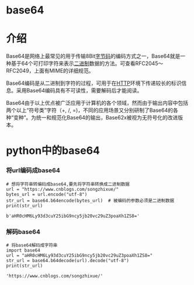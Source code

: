 # base64

# 介绍

Base64是网络上最常见的用于传输8Bit[字节码](https://baike.baidu.com/item/字节码/9953683)的编码方式之一，Base64就是一种基于64个可打印字符来表示[二进制](https://baike.baidu.com/item/二进制/361457)数据的方法。可查看RFC2045～RFC2049，上面有MIME的详细规范。

Base64编码是从二进制到字符的过程，可用于在[HTTP](https://baike.baidu.com/item/HTTP)环境下传递较长的标识信息。采用Base64编码具有不可读性，需要解码后才能阅读。

Base64由于以上优点被广泛应用于计算机的各个领域，然而由于输出内容中包括两个以上“符号类”字符（+, /, =)，不同的应用场景又分别研制了Base64的各种“变种”。为统一和规范化Base64的输出，Base62x被视为无符号化的改进版本。

# python中的base64

### 将url编码成base64

```
# 想将字符串转编码成base64,要先将字符串转换成二进制数据
url = "https://www.cnblogs.com/songzhixue/"
bytes_url = url.encode("utf-8")
str_url = base64.b64encode(bytes_url)  # 被编码的参数必须是二进制数据
print(str_url)

b'aHR0cHM6Ly93d3cuY25ibG9ncy5jb20vc29uZ3poaXh1ZS8='
```

### 解码base64

```
# 将base64解码成字符串
import base64
url = "aHR0cHM6Ly93d3cuY25ibG9ncy5jb20vc29uZ3poaXh1ZS8="
str_url = base64.b64decode(url).decode("utf-8")
print(str_url)

'https://www.cnblogs.com/songzhixue/'
```

